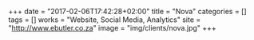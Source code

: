 +++
date = "2017-02-06T17:42:28+02:00"
title = "Nova"
categories = []
tags = []
works = "Website, Social Media, Analytics"
site = "http://www.ebutler.co.za"
image = "img/clients/nova.jpg"
+++

